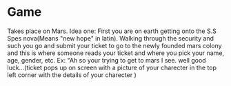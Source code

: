 # Game

Takes place on Mars.
Idea one:
    First you are on earth getting onto the S.S Spes nova(Means "new hope" in latin). Walking through the security and such you go and submit your ticket to go to the newly founded mars colony and this is where someone reads your ticket and where you pick your name, age, gender, etc. Ex: "Ah so your trying to get to mars I see. well good luck...(ticket pops up on screen with a picture of your charecter in the top left corner with the details of your charecter )